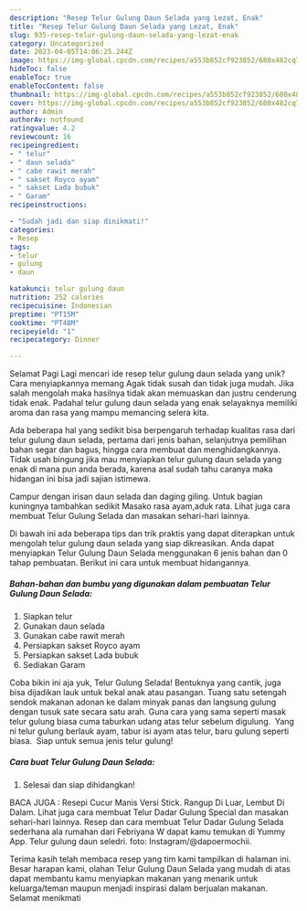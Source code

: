 ```yaml
---
description: "Resep Telur Gulung Daun Selada yang Lezat, Enak"
title: "Resep Telur Gulung Daun Selada yang Lezat, Enak"
slug: 935-resep-telur-gulung-daun-selada-yang-lezat-enak
category: Uncategorized
date: 2023-04-05T14:06:25.244Z
image: https://img-global.cpcdn.com/recipes/a553b852cf923852/680x482cq70/telur-gulung-daun-selada-foto-resep-utama.jpg
hideToc: false
enableToc: true
enableTocContent: false
thumbnail: https://img-global.cpcdn.com/recipes/a553b852cf923852/680x482cq70/telur-gulung-daun-selada-foto-resep-utama.jpg
cover: https://img-global.cpcdn.com/recipes/a553b852cf923852/680x482cq70/telur-gulung-daun-selada-foto-resep-utama.jpg
author: Admin
authorAv: notfound
ratingvalue: 4.2
reviewcount: 16
recipeingredient:
- " telur"
- " daun selada"
- " cabe rawit merah"
- " sakset Royco ayam"
- " sakset Lada bubuk"
- " Garam"
recipeinstructions:

- "Sudah jadi dan siap dinikmati!"
categories:
- Resep
tags:
- telur
- gulung
- daun

katakunci: telur gulung daun 
nutrition: 252 calories
recipecuisine: Indonesian
preptime: "PT15M"
cooktime: "PT48M"
recipeyield: "1"
recipecategory: Dinner

---
```



Selamat Pagi Lagi mencari ide resep telur gulung daun selada yang unik? Cara menyiapkannya memang Agak tidak susah dan tidak juga mudah. Jika salah mengolah maka hasilnya tidak akan memuaskan dan justru cenderung tidak enak. Padahal telur gulung daun selada yang enak selayaknya memiliki aroma dan rasa yang mampu memancing selera kita.


Ada beberapa hal yang sedikit bisa berpengaruh terhadap kualitas rasa dari telur gulung daun selada, pertama dari jenis bahan, selanjutnya pemilihan bahan segar dan bagus, hingga cara membuat dan menghidangkannya. Tidak usah bingung jika mau menyiapkan telur gulung daun selada yang enak di mana pun anda berada, karena asal sudah tahu caranya maka hidangan ini bisa jadi sajian istimewa.

Campur dengan irisan daun selada dan daging giling. Untuk bagian kuningnya tambahkan sedikit Masako rasa ayam,aduk rata. Lihat juga cara membuat Telur Gulung Selada dan masakan sehari-hari lainnya.


Di bawah ini ada beberapa tips dan trik praktis yang dapat diterapkan untuk mengolah telur gulung daun selada yang siap dikreasikan. Anda dapat menyiapkan Telur Gulung Daun Selada menggunakan 6 jenis bahan dan 0 tahap pembuatan. Berikut ini cara untuk membuat hidangannya.

<!--inarticleads1-->

##### Bahan-bahan dan bumbu yang digunakan dalam pembuatan Telur Gulung Daun Selada:

1. Siapkan  telur
1. Gunakan  daun selada
1. Gunakan  cabe rawit merah
1. Persiapkan  sakset Royco ayam
1. Persiapkan  sakset Lada bubuk
1. Sediakan  Garam


Coba bikin ini aja yuk, Telur Gulung Selada! Bentuknya yang cantik, juga bisa dijadikan lauk untuk bekal anak atau pasangan. Tuang satu setengah sendok makanan adonan ke dalam minyak panas dan langsung gulung dengan tusuk sate secara satu arah. Guna cara yang sama seperti masak telur gulung biasa cuma taburkan udang atas telur sebelum digulung. ️ Yang ni telur gulung berlauk ayam, tabur isi ayam atas telur, baru gulung seperti biasa. ️ Siap untuk semua jenis telur gulung! 

<!--inarticleads2-->

##### Cara buat Telur Gulung Daun Selada:


1. Selesai dan siap dihidangkan!

BACA JUGA : Resepi Cucur Manis Versi Stick. Rangup Di Luar, Lembut Di Dalam. Lihat juga cara membuat Telur Dadar Gulung Special dan masakan sehari-hari lainnya. Resep dan cara membuat Telur Dadar Gulung Selada sederhana ala rumahan dari Febriyana W dapat kamu temukan di Yummy App. Telur gulung daun seledri. foto: Instagram/@dapoermochii. 

Terima kasih telah membaca resep yang tim kami tampilkan di halaman ini. Besar harapan kami, olahan Telur Gulung Daun Selada yang mudah di atas dapat membantu kamu menyiapkan makanan yang menarik untuk keluarga/teman maupun menjadi inspirasi dalam berjualan makanan. Selamat menikmati
